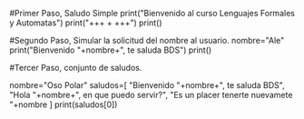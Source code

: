 #Primer Paso, Saludo Simple
print("Bienvenido al curso Lenguajes Formales y Automatas")
print("+++ +  +++")
print()

#Segundo Paso, Simular la solicitud del nombre al usuario.
nombre="Ale"
print("Bienvenido "+nombre+", te saluda BDS")
print()

#Tercer Paso, conjunto de saludos.

nombre="Oso Polar"
saludos=[
    "Bienvenido "+nombre+", te saluda BDS",
    "Hola "+nombre+", en que puedo servir?",
    "Es un placer tenerte nuevamete "+nombre
]
print(saludos[0])